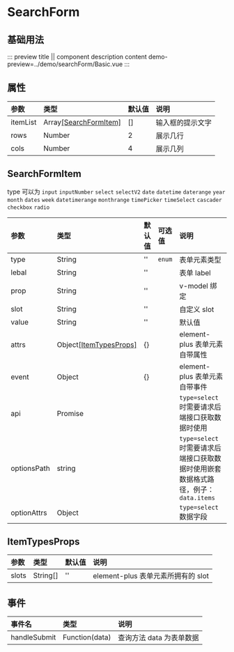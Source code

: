 
# SearchForm

## 基础用法

::: preview title || component description content
demo-preview=../demo/searchForm/Basic.vue
:::

## 属性

| 参数     | 类型                                     | 默认值 | 说明             |
| :------- | :--------------------------------------- | :----- | :--------------- |
| itemList | Array[[SearchFormItem]](#searchformitem) | []     | 输入框的提示文字 |
| rows     | Number                                   | 2      | 展示几行         |
| cols     | Number                                   | 4      | 展示几列         |

## SearchFormItem

type 可以为 `input` `inputNumber` `select` `selectV2` `date` `datetime` `daterange` `year` `month` `dates` `week` `datetimerange` `monthrange` `timePicker` `timeSelect` `cascader` `checkbox` `radio`

| 参数        | 类型                                      | 默认值 | 可选值 | 说明                                                                               |
| :---------- | :---------------------------------------- | :----- | :----- | :--------------------------------------------------------------------------------- |
| type        | String                                    | ''     | `enum` | 表单元素类型                                                                       |
| lebal       | String                                    | ''     |        | 表单 label                                                                         |
| prop        | String                                    | ''     |        | v-model 绑定                                                                       |
| slot        | String                                    | ''     |        | 自定义 slot                                                                        |
| value       | String                                    | ''     |        | 默认值                                                                             |
| attrs       | Object[[ItemTypesProps]](#itemtypesprops) | {}     |        | element-plus 表单元素自带属性                                                      |
| event       | Object                                    | {}     |        | element-plus 表单元素自带事件                                                      |
| api         | Promise                                   |        |        | `type=select` 时需要请求后端接口获取数据时使用                                     |
| optionsPath | string                                    |        |        | `type=select` 时需要请求后端接口获取数据时使用嵌套数据格式路径，例子：`data.items` |
| optionAttrs | Object      |        |        | `type=select` 数据字段                                                             |

## ItemTypesProps

| 参数  | 类型     | 默认值 | 说明                               |
| :---- | :------- | :----- | :--------------------------------- |
| slots | String[] | ''     | element-plus 表单元素所拥有的 slot |

## 事件

| 事件名       | 类型           | 说明                     |
| :----------- | :------------- | :----------------------- |
| handleSubmit | Function(data) | 查询方法 data 为表单数据 |
